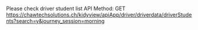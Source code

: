 
Please check driver student list API
Method: GET
https://chawtechsolutions.ch/kidyview/apiApp/driver/driverdata/driverStudents?search=y&journey_session=morning
